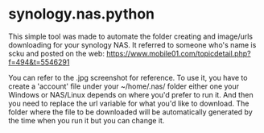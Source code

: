 # synology.nas.python
This simple tool was made to automate the folder creating and image/urls downloading for your synology NAS.
It referred to someone who's name is scku and posted on the web:
https://www.mobile01.com/topicdetail.php?f=494&t=5546291 

You can refer to the .jpg screenshot for reference. 
To use it, you have to create a 'account' file under your ~/home/.nas/ folder either one your Windows or NAS/Linux depends on where you'd prefer to run it. 
And then you need to replace the url variable for what you'd like to download. 
The folder where the file to be downloaded will be automatically generated by the time when you run it but you can change it. 

